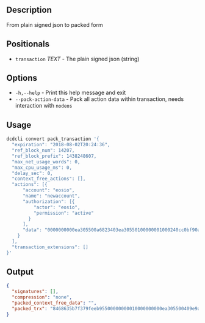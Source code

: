 ## Description

From plain signed json to packed form

## Positionals

- `transaction` _TEXT_ - The plain signed json (string)

## Options

- `-h,--help` - Print this help message and exit
- `--pack-action-data` - Pack all action data within transaction, needs interaction with `nodeos`

## Usage


```sh
dcdcli convert pack_transaction '{
  "expiration": "2018-08-02T20:24:36",
  "ref_block_num": 14207,
  "ref_block_prefix": 1438248607,
  "max_net_usage_words": 0,
  "max_cpu_usage_ms": 0,
  "delay_sec": 0,
  "context_free_actions": [],
  "actions": [{
      "account": "eosio",
      "name": "newaccount",
      "authorization": [{
          "actor": "eosio",
          "permission": "active"
        }
      ],
      "data": "0000000000ea305500a6823403ea30550100000001000240cc0bf90a5656c8bb81f0eb86f49f89613c5cd988c018715d4646c6bd0ad3d8010000000100000001000240cc0bf90a5656c8bb81f0eb86f49f89613c5cd988c018715d4646c6bd0ad3d801000000"
    }
  ],
  "transaction_extensions": []
}'
```

## Output

```json
{
  "signatures": [],
  "compression": "none",
  "packed_context_free_data": "",
  "packed_trx": "8468635b7f379feeb95500000000010000000000ea305500409e9a2264b89a010000000000ea305500000000a8ed3232660000000000ea305500a6823403ea30550100000001000240cc0bf90a5656c8bb81f0eb86f49f89613c5cd988c018715d4646c6bd0ad3d8010000000100000001000240cc0bf90a5656c8bb81f0eb86f49f89613c5cd988c018715d4646c6bd0ad3d80100000000"
}
```
